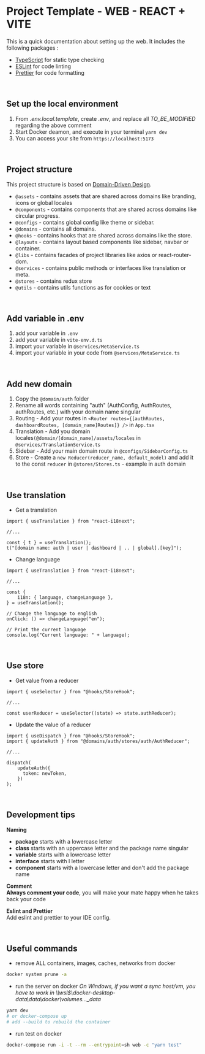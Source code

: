# Project Template - WEB - REACT + VITE

This is a quick documentation about setting up the web.
It includes the following packages :
- [TypeScript](https://www.typescriptlang.org/) for static type checking
- [ESLint](https://eslint.org/) for code linting
- [Prettier](https://prettier.io) for code formatting



$~$
## Set up the local environment
1) From _.env.local.template_, create _.env_, and replace all _TO_BE_MODIFIED_ regarding the above comment
2) Start Docker deamon, and execute in your terminal ```yarn dev```
3) You can access your site from ```https://localhost:5173```


$~$
## Project structure
This project structure is based on [Domain-Driven Design](https://en.wikipedia.org/wiki/Domain-driven_design).
- ```@assets``` - contains assets that are shared across domains like branding, icons or global locales
- ```@components``` - contains components that are shared across domains like circular progress.
- ```@configs``` - contains global config like theme or sidebar.
- ```@domains``` - contains all domains.
- ```@hooks``` - contains hooks that are shared across domains like the store.
- ```@layouts``` - contains layout based components like sidebar, navbar or container.
- ```@libs``` - contains facades of project libraries like axios or react-router-dom.
- ```@services``` - contains public methods or interfaces like translation or meta.
- ```@stores``` - contains redux store
- ```@utils``` - contains utils functions as for cookies or text


$~$
## Add variable in .env
1) add your variable in ```.env```
2) add your variable in ```vite-env.d.ts```
3) import your variable in ```@services/MetaService.ts```
4) import your variable in your code from ```@services/MetaService.ts```


$~$
## Add new domain
1) Copy the ```@domain/auth``` folder
2) Rename all words containing "auth" (AuthConfig, AuthRoutes, authRoutes, etc.) with your domain name singular
3) Routing - Add your routes in ```<Router routes={[authRoutes, dashboardRoutes, [domain_name]Routes]} />```
   in ```App.tsx```
4) Translation - Add you domain locales```(@domain/[domain_name]/assets/locales```
   in ```@services/TranslationService.ts```
5) Sidebar - Add your main domain route in ```@configs/SidebarConfig.ts```
6) Store - Create a ```new Reducer(reducer_name, default_model)``` and add it to the const ```reducer```
   in ```@stores/Stores.ts``` - example in auth domain


$~$
## Use translation
- Get a translation
```tsx
import { useTranslation } from "react-i18next";

//...

const { t } = useTranslation();
t("[domain name: auth | user | dashboard | .. | global].[key]");
```

- Change language
```tsx
import { useTranslation } from "react-i18next";

//...

const {
    i18n: { language, changeLanguage },
} = useTranslation();

// Change the language to english
onClick: () => changeLanguage("en");

// Print the current language
console.log("Current language: " + language);
```


$~$
## Use store
- Get value from a reducer
```tsx
import { useSelector } from "@hooks/StoreHook";

//...

const userReducer = useSelector((state) => state.authReducer);
```

- Update the value of a reducer
```tsx
import { useDispatch } from "@hooks/StoreHook";
import { updateAuth } from "@domains/auth/stores/auth/AuthReducer";

//...

dispatch(
    updateAuth({
      token: newToken,
    })
);
```

$~$
## Development tips
**Naming**<br />
- **package** starts with a lowercase letter
- **class** starts with an uppercase letter and the package name singular
- **variable** starts with a lowercase letter
- **interface** starts with I letter
- **component** starts with a lowercase letter and don't add the package name

**Comment**<br />
**Always comment your code**, you will make your mate happy when he takes back your code

**Eslint and Prettier**<br />
Add eslint and prettier to your IDE config.


$~$
## Useful commands

- remove ALL containers, images, caches, networks from docker

```bash
docker system prune -a
```

- run the server on docker
  _On Windows, if you want a sync host/vm, you have to work in \\\wsl$\docker-desktop-data\data\docker\volumes\...\_data_

```bash
yarn dev
# or docker-compose up
# add --build to rebuild the container
```

- run test on docker

```bash
docker-compose run -i -t --rm --entrypoint=sh web -c "yarn test"
```
